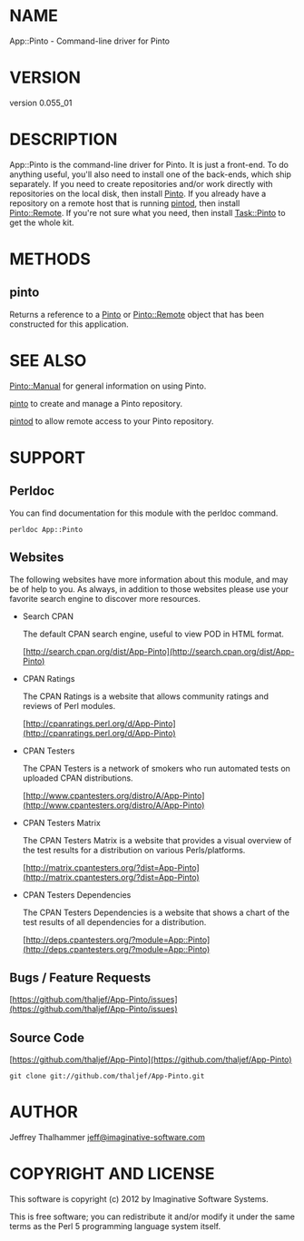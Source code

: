 # NAME

App::Pinto - Command-line driver for Pinto

# VERSION

version 0.055\_01

# DESCRIPTION

App::Pinto is the command-line driver for Pinto.  It is just a
front-end.  To do anything useful, you'll also need to install one of
the back-ends, which ship separately.  If you need to create
repositories and/or work directly with repositories on the local disk,
then install [Pinto](http://search.cpan.org/perldoc?Pinto).  If you already have a repository on a remote
host that is running [pintod](http://search.cpan.org/perldoc?pintod), then install [Pinto::Remote](http://search.cpan.org/perldoc?Pinto::Remote).  If
you're not sure what you need, then install [Task::Pinto](http://search.cpan.org/perldoc?Task::Pinto) to get the
whole kit.

# METHODS

## pinto

Returns a reference to a [Pinto](http://search.cpan.org/perldoc?Pinto) or [Pinto::Remote](http://search.cpan.org/perldoc?Pinto::Remote) object that has
been constructed for this application.

# SEE ALSO

[Pinto::Manual](http://search.cpan.org/perldoc?Pinto::Manual) for general information on using Pinto.

[pinto](http://search.cpan.org/perldoc?pinto) to create and manage a Pinto repository.

[pintod](http://search.cpan.org/perldoc?pintod) to allow remote access to your Pinto repository.

# SUPPORT

## Perldoc

You can find documentation for this module with the perldoc command.

    perldoc App::Pinto

## Websites

The following websites have more information about this module, and may be of help to you. As always,
in addition to those websites please use your favorite search engine to discover more resources.

- Search CPAN

    The default CPAN search engine, useful to view POD in HTML format.

    [http://search.cpan.org/dist/App-Pinto](http://search.cpan.org/dist/App-Pinto)

- CPAN Ratings

    The CPAN Ratings is a website that allows community ratings and reviews of Perl modules.

    [http://cpanratings.perl.org/d/App-Pinto](http://cpanratings.perl.org/d/App-Pinto)

- CPAN Testers

    The CPAN Testers is a network of smokers who run automated tests on uploaded CPAN distributions.

    [http://www.cpantesters.org/distro/A/App-Pinto](http://www.cpantesters.org/distro/A/App-Pinto)

- CPAN Testers Matrix

    The CPAN Testers Matrix is a website that provides a visual overview of the test results for a distribution on various Perls/platforms.

    [http://matrix.cpantesters.org/?dist=App-Pinto](http://matrix.cpantesters.org/?dist=App-Pinto)

- CPAN Testers Dependencies

    The CPAN Testers Dependencies is a website that shows a chart of the test results of all dependencies for a distribution.

    [http://deps.cpantesters.org/?module=App::Pinto](http://deps.cpantesters.org/?module=App::Pinto)

## Bugs / Feature Requests

[https://github.com/thaljef/App-Pinto/issues](https://github.com/thaljef/App-Pinto/issues)

## Source Code



[https://github.com/thaljef/App-Pinto](https://github.com/thaljef/App-Pinto)

    git clone git://github.com/thaljef/App-Pinto.git

# AUTHOR

Jeffrey Thalhammer <jeff@imaginative-software.com>

# COPYRIGHT AND LICENSE

This software is copyright (c) 2012 by Imaginative Software Systems.

This is free software; you can redistribute it and/or modify it under
the same terms as the Perl 5 programming language system itself.
